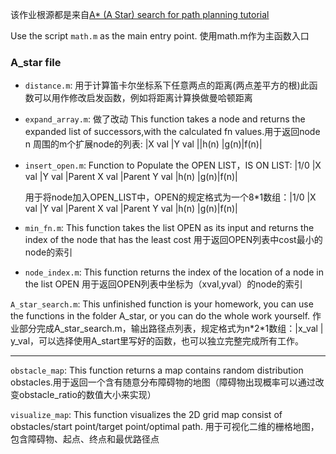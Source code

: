 该作业根源都是来自[A* (A Star) search for path planning tutorial](https://au.mathworks.com/matlabcentral/fileexchange/26248-a-a-star-search-for-path-planning-tutorial)

Use the script `math.m` as the main entry point.
使用math.m作为主函数入口

### A_star file

- `distance.m`: 用于计算笛卡尔坐标系下任意两点的距离(两点差平方的根)此函数可以用作修改启发函数，例如将距离计算换做曼哈顿距离

- `expand_array.m`: 做了改动 This function takes a node and returns the expanded list  of successors,with the calculated fn values.用于返回node n 周围的m个扩展node的列表:  |X val |Y val ||h(n) |g(n)|f(n)|

- `insert_open.m`: Function to Populate the OPEN LIST，IS ON LIST: |1/0 |X val |Y val |Parent X val |Parent Y val |h(n) |g(n)|f(n)|

  用于将node加入OPEN_LIST中，OPEN的规定格式为一个8\*1数组：|1/0 |X val |Y val |Parent X val |Parent Y val |h(n) |g(n)|f(n)|

- `min_fn.m`: This function takes the list OPEN as its input and returns the index of the node that has the least cost 用于返回OPEN列表中cost最小的node的索引

- `node_index.m`:  This function returns the index of the location of a node in the list OPEN  用于返回OPEN列表中坐标为（xval,yval）的node的索引



`A_star_search.m`: This unfinished function is your homework, you can use the functions in the folder A_star, or you can do the whole work yourself.
	作业部分完成A_star_search.m，输出路径点列表，规定格式为n\*2\*1数组：|x_val | y_val，可以选择使用A_start里写好的函数，也可以独立完整完成所有工作。

-----------------------------------------------------------------------------------------------------------
`obstacle_map`: This function returns a map contains random distribution obstacles.用于返回一个含有随意分布障碍物的地图（障碍物出现概率可以通过改变obstacle_ratio的数值大小来实现）

`visualize_map`: This function visualizes the 2D grid map consist of obstacles/start point/target point/optimal path. 用于可视化二维的栅格地图，包含障碍物、起点、终点和最优路径点

